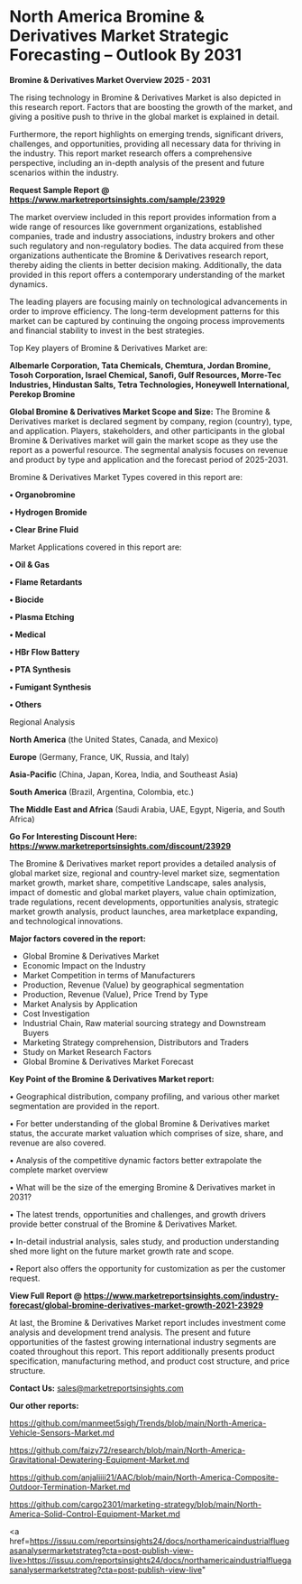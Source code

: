 # North America Bromine & Derivatives Market Strategic Forecasting – Outlook By 2031

<Strong> Bromine & Derivatives Market Overview 2025 - 2031</strong>

The rising technology in Bromine & Derivatives Market is also depicted in this research report. Factors that are boosting the growth of the market, and giving a positive push to thrive in the global market is explained in detail.

Furthermore, the report highlights on emerging trends, significant drivers, challenges, and opportunities, providing all necessary data for thriving in the industry. This report market research offers a comprehensive perspective, including an in-depth analysis of the present and future scenarios within the industry.

<strong>Request Sample Report @ <a href=https://www.marketreportsinsights.com/sample/23929>https://www.marketreportsinsights.com/sample/23929</a></strong>

The market overview included in this report provides information from a wide range of resources like government organizations, established companies, trade and industry associations, industry brokers and other such regulatory and non-regulatory bodies. The data acquired from these organizations authenticate the Bromine & Derivatives research report, thereby aiding the clients in better decision making. Additionally, the data provided in this report offers a contemporary understanding of the market dynamics.

The leading players are focusing mainly on technological advancements in order to improve efficiency. The long-term development patterns for this market can be captured by continuing the ongoing process improvements and financial stability to invest in the best strategies.

Top Key players of Bromine & Derivatives Market are:

<strong>Albemarle Corporation, Tata Chemicals, Chemtura, Jordan Bromine, Tosoh Corporation, Israel Chemical, Sanofi, Gulf Resources, Morre-Tec Industries, Hindustan Salts, Tetra Technologies, Honeywell International, Perekop Bromine</strong>

<strong><b>Global Bromine & Derivatives Market Scope and Size:</b></strong>
The Bromine & Derivatives market is declared segment by company, region (country), type, and application. Players, stakeholders, and other participants in the global Bromine & Derivatives market will gain the market scope as they use the report as a powerful resource. The segmental analysis focuses on revenue and product by type and application and the forecast period of 2025-2031.

Bromine & Derivatives Market Types covered in this report are:

<strong>• Organobromine

• Hydrogen Bromide

• Clear Brine Fluid</strong>

Market Applications covered in this report are:

<strong>• Oil & Gas

• Flame Retardants

• Biocide

• Plasma Etching

• Medical

• HBr Flow Battery

• PTA Synthesis

• Fumigant Synthesis

• Others</strong> 

Regional Analysis

<strong>North America</strong> (the United States, Canada, and Mexico)

<strong>Europe</strong> (Germany, France, UK, Russia, and Italy)

<strong>Asia-Pacific</strong> (China, Japan, Korea, India, and Southeast Asia)

<strong>South America</strong> (Brazil, Argentina, Colombia, etc.)

<strong>The Middle East and Africa</strong> (Saudi Arabia, UAE, Egypt, Nigeria, and South Africa)

<strong>Go For Interesting Discount Here: <a href=https://www.marketreportsinsights.com/discount/23929>https://www.marketreportsinsights.com/discount/23929</a></strong>

The Bromine & Derivatives market report provides a detailed analysis of global market size, regional and country-level market size, segmentation market growth, market share, competitive Landscape, sales analysis, impact of domestic and global market players, value chain optimization, trade regulations, recent developments, opportunities analysis, strategic market growth analysis, product launches, area marketplace expanding, and technological innovations.

<strong><b>Major factors covered in the report:</b></strong>
<ul>
  <li>Global Bromine & Derivatives Market </li>
  <li>Economic Impact on the Industry</li>
  <li>Market Competition in terms of Manufacturers</li>
  <li>Production, Revenue (Value) by geographical segmentation</li>
  <li>Production, Revenue (Value), Price Trend by Type</li>
  <li>Market Analysis by Application</li>
  <li>Cost Investigation</li>
  <li>Industrial Chain, Raw material sourcing strategy and Downstream Buyers</li>
  <li>Marketing Strategy comprehension, Distributors and Traders</li>
  <li>Study on Market Research Factors</li>
  <li>Global Bromine & Derivatives Market Forecast</li>
</ul>

<strong><b>Key Point of the Bromine & Derivatives Market report:</b></strong>

• Geographical distribution, company profiling, and various other market segmentation are provided in the report.

• For better understanding of the global Bromine & Derivatives market status, the accurate market valuation which comprises of size, share, and revenue are also covered.

• Analysis of the competitive dynamic factors better extrapolate the complete market overview

• What will be the size of the emerging Bromine & Derivatives market in 2031?

• The latest trends, opportunities and challenges, and growth drivers provide better construal of the Bromine & Derivatives Market.

• In-detail industrial analysis, sales study, and production understanding shed more light on the future market growth rate and scope.

• Report also offers the opportunity for customization as per the customer request.

<strong><b>View Full Report @ <a href=https://www.marketreportsinsights.com/industry-forecast/global-bromine-derivatives-market-growth-2021-23929>https://www.marketreportsinsights.com/industry-forecast/global-bromine-derivatives-market-growth-2021-23929</a></b></strong>


At last, the Bromine & Derivatives Market report includes investment come analysis and development trend analysis. The present and future opportunities of the fastest growing international industry segments are coated throughout this report. This report additionally presents product specification, manufacturing method, and product cost structure, and price structure.

<strong>Contact Us:</strong>
sales@marketreportsinsights.com

<strong>Our other reports:</strong>

<a href=https://github.com/manmeet5sigh/Trends/blob/main/North-America-Vehicle-Sensors-Market.md>https://github.com/manmeet5sigh/Trends/blob/main/North-America-Vehicle-Sensors-Market.md</a>

<a href=https://github.com/faizy72/research/blob/main/North-America-Gravitational-Dewatering-Equipment-Market.md>https://github.com/faizy72/research/blob/main/North-America-Gravitational-Dewatering-Equipment-Market.md</a>

<a href=https://github.com/anjaliiii21/AAC/blob/main/North-America-Composite-Outdoor-Termination-Market.md>https://github.com/anjaliiii21/AAC/blob/main/North-America-Composite-Outdoor-Termination-Market.md</a>

<a href=https://github.com/cargo2301/marketing-strategy/blob/main/North-America-Solid-Control-Equipment-Market.md>https://github.com/cargo2301/marketing-strategy/blob/main/North-America-Solid-Control-Equipment-Market.md</a>

<a href=https://issuu.com/reportsinsights24/docs/northamericaindustrialfluegasanalysermarketstrateg?cta=post-publish-view-live>https://issuu.com/reportsinsights24/docs/northamericaindustrialfluegasanalysermarketstrateg?cta=post-publish-view-live</a>"
